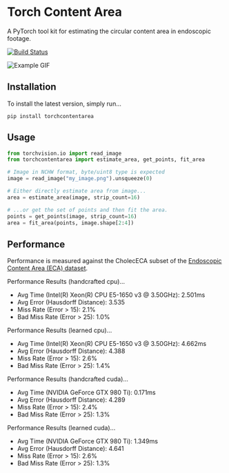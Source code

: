 # Torch Content Area
A PyTorch tool kit for estimating the circular content area in endoscopic footage.

[![Build Status](https://github.com/charliebudd/torch-content-area/actions/workflows/build.yml/badge.svg)](https://github.com/charliebudd/torch-content-area/actions/workflows/build.yml)

![Example GIF](example.gif?raw=true)

## Installation
To install the latest version, simply run...
```
pip install torchcontentarea
```

## Usage
```python
from torchvision.io import read_image
from torchcontentarea import estimate_area, get_points, fit_area

# Image in NCHW format, byte/uint8 type is expected
image = read_image("my_image.png").unsqueeze(0)

# Either directly estimate area from image...
area = estimate_area(image, strip_count=16)

# ...or get the set of points and then fit the area.
points = get_points(image, strip_count=16)
area = fit_area(points, image.shape[2:4])
```

## Performance
Performance is measured against the CholecECA subset of the [Endoscopic Content Area (ECA) dataset](https://github.com/charliebudd/eca-dataset).
<!-- performance stats start -->

Performance Results (handcrafted cpu)...
- Avg Time (Intel(R) Xeon(R) CPU E5-1650 v3 @ 3.50GHz): 2.501ms
- Avg Error (Hausdorff Distance): 3.535
- Miss Rate (Error > 15): 2.1%
- Bad Miss Rate (Error > 25): 1.0%

Performance Results (learned cpu)...
- Avg Time (Intel(R) Xeon(R) CPU E5-1650 v3 @ 3.50GHz): 4.662ms
- Avg Error (Hausdorff Distance): 4.388
- Miss Rate (Error > 15): 2.6%
- Bad Miss Rate (Error > 25): 1.4%

Performance Results (handcrafted cuda)...
- Avg Time (NVIDIA GeForce GTX 980 Ti): 0.171ms
- Avg Error (Hausdorff Distance): 4.289
- Miss Rate (Error > 15): 2.4%
- Bad Miss Rate (Error > 25): 1.3%

Performance Results (learned cuda)...
- Avg Time (NVIDIA GeForce GTX 980 Ti): 1.349ms
- Avg Error (Hausdorff Distance): 4.641
- Miss Rate (Error > 15): 2.6%
- Bad Miss Rate (Error > 25): 1.3% 
<!-- performance stats end -->

